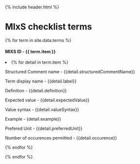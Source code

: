 {% include header.html %}

# MIxS checklist terms

{% for term in site.data.terms %}
	<ui><h4>MIXS ID - {{ term.item }}</h4></ui>
        <li>{% for detail in term.item %}
			<p>Structured Comment name - {{detail.structuredCommentName}}</p>
			<p>Term display name - {{detail.label}}</p>
			<p>Definition - {{detail.definition}}</p>
			<p>Expected value - {{detail.expectedValue}}</p>
			<p>Value syntax - {{detail.valueSyntax}}</p>
			<p>Example - {detail.example}}</p>
			<p>Prefered Unit - {{detail.preferredUnit}}</p>
			<p>Number of occurences permitted - {{detail.occurence}}</p>
		{% endfor %}
</li>
        </div>
        {% endfor %}
</div>
